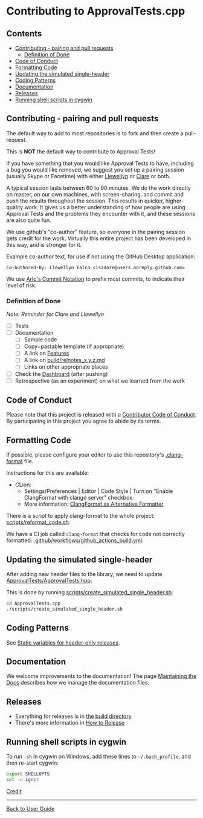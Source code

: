 <!--
GENERATED FILE - DO NOT EDIT
This file was generated by [MarkdownSnippets](https://github.com/SimonCropp/MarkdownSnippets).
Source File: /doc/mdsource/Contributing.source.md
To change this file edit the source file and then execute ./run_markdown_templates.sh.
-->

<a id="top"></a>

# Contributing to ApprovalTests.cpp


<!-- toc -->
## Contents

  * [Contributing - pairing and pull requests](#contributing---pairing-and-pull-requests)
    * [Definition of Done](#definition-of-done)
  * [Code of Conduct](#code-of-conduct)
  * [Formatting Code](#formatting-code)
  * [Updating the simulated single-header](#updating-the-simulated-single-header)
  * [Coding Patterns](#coding-patterns)
  * [Documentation](#documentation)
  * [Releases](#releases)
  * [Running shell scripts in cygwin](#running-shell-scripts-in-cygwin)<!-- endToc -->



## Contributing - pairing and pull requests

The default way to add to most repositories is to fork and then create a pull-request.

This is **NOT** the default way to contribute to Approval Tests!

If you have something that you would like Approval Tests to have, including a bug you would like removed, we suggest you set up a pairing session (usually Skype or Facetime) with either [Llewellyn](mailto:llewellyn.falco@gmail.com) or [Clare](mailto:github@cfmacrae.fastmail.co.uk) or both.

A typical session lasts between 60 to 90 minutes. We do the work directly on master, on our own machines, with screen-sharing, and commit and push the results throughout the session. This results in quicker, higher-quality work. It gives us a better understanding of how people are using Approval Tests and the problems they encounter with it, and these sessions are also quite fun.

We use github's "co-author" feature, so everyone in the pairing session gets credit for the work. Virtually this entire project has been developed in this way, and is stronger for it.

Example co-author text, for use if not using the GitHub Desktop application:

```
Co-Authored-By: Llewellyn Falco <isidore@users.noreply.github.com>
```

We use [Arlo's Commit Notation](https://github.com/RefactoringCombos/ArlosCommitNotation) to prefix most commits, to indicate their level of risk.

### Definition of Done

*Note: Reminder for Clare and Llewellyn*

* [ ] Tests
* [ ] Documentation
    * [ ] Sample code
    * [ ] Copy+pastable template (if appropriate)
    * [ ] A link on [Features](https://github.com/approvals/ApprovalTests.cpp/blob/master/doc/Features.md#top)
    * [ ] A link on [build/relnotes_x.y.z.md](https://github.com/approvals/ApprovalTests.cpp/blob/master/build/relnotes_x.y.z.md)
    * [ ] Links on other appropriate places
* [ ] Check the [Dashboard](https://github.com/claremacrae/dashboard#top) (after pushing)
* [ ] Retrospective (as an experiment) on what we learned from the work

## Code of Conduct

Please note that this project is released with a [Contributor Code of Conduct](/CODE_OF_CONDUCT.md#top). By participating in this project you agree to abide by its terms.

## Formatting Code

If possible, please configure your editor to use this repository's [.clang-format](https://github.com/approvals/ApprovalTests.cpp/blob/master/.clang-format) file.

Instructions for this are available:

* CLion:
    * Settings/Preferences | Editor | Code Style | Turn on "Enable ClangFormat with clangd server" checkbox.
    * More information: [ClangFormat as Alternative Formatter](https://www.jetbrains.com/help/clion/clangformat-as-alternative-formatter.html)

There is a script to apply clang-format to the whole project: [scripts/reformat_code.sh](https://github.com/approvals/ApprovalTests.cpp/blob/master/scripts/reformat_code.sh).

We have a CI job called `clang-format` that checks for code not correctly formatted: [.github/workflows/github_actions_build.yml](https://github.com/approvals/ApprovalTests.cpp/blob/master/.github/workflows/github_actions_build.yml).

## Updating the simulated single-header

After adding new header files to the library, we need to update [ApprovalTests/ApprovalTests.hpp](https://github.com/approvals/ApprovalTests.cpp/blob/master/ApprovalTests/ApprovalTests.hpp).

This is done by running [scripts/create_simulated_single_header.sh](https://github.com/approvals/ApprovalTests.cpp/blob/master/scripts/create_simulated_single_header.sh):

```bash
cd ApprovalTests.cpp
./scripts/create_simulated_single_header.sh
```

## Coding Patterns

See [Static variables for header-only releases](/doc/CodingPatterns.md#static-variables-for-header-only-releases).

## Documentation

We welcome improvements to the documentation! The page [Maintaining the Docs](doc/MaintainingDocumentation.md#top) describes how we manage the documentation files. 

## Releases

* Everything for releases is in [the build directory](/build/)
* There's more information in [How to Release](/build/HowToRelease.md#top)

## Running shell scripts in cygwin

To run `.sh` in cygwin on Windows, add these lines to `~/.bash_profile`, and then re-start cygwin:

```bash
export SHELLOPTS
set -o igncr
```

[Credit](https://ptolemy.berkeley.edu/projects/chess/softdevel/faq/5.html)

---

[Back to User Guide](/doc/README.md#top)
